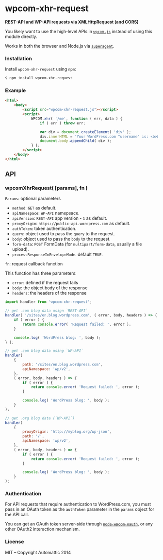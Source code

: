 # wpcom-xhr-request

**REST-API and WP-API requests via XMLHttpRequest (and CORS)**

You likely want to use the high-level APIs in [`wpcom.js`][wpcom.js]
instead of using this module directly.

Works in both the browser and Node.js via [`superagent`][superagent].

### Installation

Install `wpcom-xhr-request` using `npm`:

```bash
$ npm install wpcom-xhr-request
```

### Example

```html
<html>
	<body>
		<script src="wpcom-xhr-request.js"></script>
		<script>
			WPCOM.xhr( '/me', function ( err, data ) {
				if ( err ) throw err;

				var div = document.createElement( 'div' );
				div.innerHTML = 'Your WordPress.com "username" is: <b>@' + data.username + '<\/b>';
				document.body.appendChild( div );
			} );
		</script>
	</body>
</html>
```

## API

### wpcomXhrRequest( [params], fn )

`Params`: optional parameters

- `method`: `GET` as default.
- `apiNamespace`: `WP-API` namepsace.
- `apiVersion`: `REST-API` app version - `1` as default.
- `proxyOrigin`: `https://public-api.wordpress.com` as default.
- `authToken`: token authentication.
- `query`: object used to pass the `query` to the request.
- `body`: object used to pass the `body` to the request.
- `form-data`: `POST` FormData (for `multipart/form-data`, usually a file upload).
- `processResponseInEnvelopeMode`: default `TRUE`.

`fn`: request callback function

This function has three parameters:

- `error`: defined if the request fails
- `body`: the object body of the response
- `headers`: the headers of the response

```js
import handler from 'wpcom-xhr-request';

// get .com blog data usign `REST-API`
handler( '/sites/en.blog.wordpress.com', ( error, body, headers ) => {
	if ( error ) {
		return console.error( 'Request failed: ', error );
	}

	console.log( 'WordPress blog: ', body );
} );

// get .com blog data using `WP-API`
handler(
	{
		path: '/sites/en.blog.wordpress.com',
		apiNamespace: 'wp/v2',
	},
	( error, body, headers ) => {
		if ( error ) {
			return console.error( 'Request failed: ', error );
		}

		console.log( 'WordPress blog: ', body );
	}
);

// get .org blog data (`WP-API`)
handler(
	{
		proxyOrigin: 'http://myblog.org/wp-json',
		path: '/',
		apiNamespace: 'wp/v2',
	},
	( error, body, headers ) => {
		if ( error ) {
			return console.error( 'Request failed: ', error );
		}

		console.log( 'WordPress blog: ', body );
	}
);
```

### Authentication

For API requests that require authentication to WordPress.com, you must pass in an
OAuth token as the `authToken` parameter in the `params` object for the API call.

You can get an OAuth token server-side through
[`node-wpcom-oauth`][node-wpcom-oauth], or any other OAuth2 interaction
mechanism.

### License

MIT – Copyright Automattic 2014

[wpcom.js]: https://www.npmjs.com/package/wpcom
[superagent]: https://visionmedia.github.io/superagent/
[node-wpcom-oauth]: https://github.com/Automattic/node-wpcom-oauth
